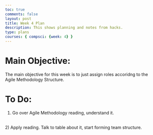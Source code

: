 ```yaml
---
toc: true
comments: false
layout: post
title: Week 4 Plan
description: This shows planning and notes from hacks.
type: plans
courses: { compsci: {week: 4} }
---
```


# Main Objective:
The main objective for this week is to just assign roles accoridng to the Agile Methodology Structure.

# To Do:
1) Go over Agile Methodology reading, understand it. 
<br>   
2) Apply reading. Talk to table about it, start forming team structure.

